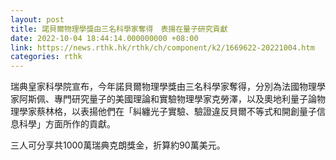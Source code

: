 ```yaml
---
layout: post
title: 諾貝爾物理學獎由三名科學家奪得　表揚在量子研究貢獻
date: 2022-10-04 18:44:14.000000000 +08:00
link: https://news.rthk.hk/rthk/ch/component/k2/1669622-20221004.htm
categories: rthk
---
```


瑞典皇家科學院宣布，今年諾貝爾物理學獎由三名科學家奪得，分別為法國物理學家阿斯佩、專門研究量子的美國理論和實驗物理學家克勞澤，以及奧地利量子論物理學家蔡林格，以表揚他們在「糾纏光子實驗、驗證違反貝爾不等式和開創量子信息科學」方面所作的貢獻。

三人可分享共1000萬瑞典克朗獎金，折算約90萬美元。
